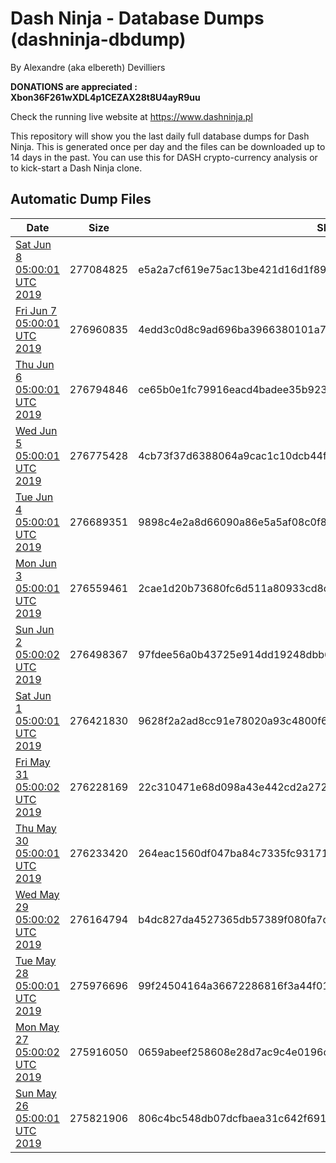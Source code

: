 # Dash Ninja - Database Dumps (dashninja-dbdump)
By Alexandre (aka elbereth) Devilliers

**DONATIONS are appreciated : Xbon36F261wXDL4p1CEZAX28t8U4ayR9uu**

Check the running live website at https://www.dashninja.pl

This repository will show you the last daily full database dumps for Dash Ninja. This is generated once per day and the files can be downloaded up to 14 days in the past.
You can use this for DASH crypto-currency analysis or to kick-start a Dash Ninja clone.


## Automatic Dump Files
| Date | Size | SHA256 |
|--|--|--|
| [Sat Jun  8 05:00:01 UTC 2019](https://transfer.sh/JhpNd/dashninja-dbdump-20190608070001.tar.bz2) | 277084825 | e5a2a7cf619e75ac13be421d16d1f893db18f04b6850b7f89fb1f18a9b39babd | 
| [Fri Jun  7 05:00:01 UTC 2019](https://transfer.sh/zqUBA/dashninja-dbdump-20190607070001.tar.bz2) | 276960835 | 4edd3c0d8c9ad696ba3966380101a7a0f6f8807147313136b8ec63a5c7ad58cb | 
| [Thu Jun  6 05:00:01 UTC 2019](https://transfer.sh/91bGF/dashninja-dbdump-20190606070001.tar.bz2) | 276794846 | ce65b0e1fc79916eacd4badee35b923ef82301452482a62fd90cd45c604b901e | 
| [Wed Jun  5 05:00:01 UTC 2019](https://transfer.sh/Atxk8/dashninja-dbdump-20190605070001.tar.bz2) | 276775428 | 4cb73f37d6388064a9cac1c10dcb44f0d26c4a290a15fbc0830fd59a117c2ceb | 
| [Tue Jun  4 05:00:01 UTC 2019](https://transfer.sh/BEuHo/dashninja-dbdump-20190604070001.tar.bz2) | 276689351 | 9898c4e2a8d66090a86e5a5af08c0f81ea041155343751c57480b50d3b24d55c | 
| [Mon Jun  3 05:00:01 UTC 2019](https://transfer.sh/vjaA5/dashninja-dbdump-20190603070001.tar.bz2) | 276559461 | 2cae1d20b73680fc6d511a80933cd8c3f705718f0bab8554bbf042cd099fdcff | 
| [Sun Jun  2 05:00:02 UTC 2019](https://transfer.sh/ovQef/dashninja-dbdump-20190602070002.tar.bz2) | 276498367 | 97fdee56a0b43725e914dd19248dbb646ea3bc1cde727a518f8fd64cb93ed4ff | 
| [Sat Jun  1 05:00:01 UTC 2019](https://transfer.sh/4t1Jz/dashninja-dbdump-20190601070001.tar.bz2) | 276421830 | 9628f2a2ad8cc91e78020a93c4800f6ddb2c7c804a5bb9680cf0c5f07fa65215 | 
| [Fri May 31 05:00:02 UTC 2019](https://transfer.sh/aorzT/dashninja-dbdump-20190531070002.tar.bz2) | 276228169 | 22c310471e68d098a43e442cd2a2729268fbf5487bd18221e4265b012c6f8d62 | 
| [Thu May 30 05:00:01 UTC 2019](https://transfer.sh/Vd0Hd/dashninja-dbdump-20190530070001.tar.bz2) | 276233420 | 264eac1560df047ba84c7335fc93171ce1785bd76e73d468de1fa54393bce602 | 
| [Wed May 29 05:00:02 UTC 2019](https://transfer.sh/lFT3v/dashninja-dbdump-20190529070002.tar.bz2) | 276164794 | b4dc827da4527365db57389f080fa7c3339242679ab650746cdaa69bccda75fc | 
| [Tue May 28 05:00:01 UTC 2019](https://transfer.sh/hhK3p/dashninja-dbdump-20190528070001.tar.bz2) | 275976696 | 99f24504164a36672286816f3a44f01583bd91fafb42ab5c76311422c83798fc | 
| [Mon May 27 05:00:02 UTC 2019](https://transfer.sh/gAGZx/dashninja-dbdump-20190527070002.tar.bz2) | 275916050 | 0659abeef258608e28d7ac9c4e0196c632dd83cb9e70bdcf8fe7ac1035742dcd | 
| [Sun May 26 05:00:01 UTC 2019](https://transfer.sh/zT6S1/dashninja-dbdump-20190526070001.tar.bz2) | 275821906 | 806c4bc548db07dcfbaea31c642f69151340e6a99858e585893727a16859e5db | 
